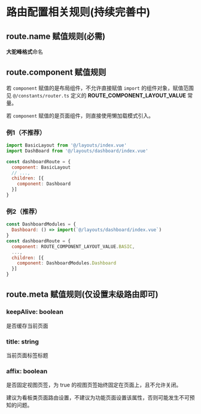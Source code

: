 # 路由配置相关规则(持续完善中)

## route.name 赋值规则(必需)

**大驼峰格式**命名

## route.component 赋值规则

若 `component` 赋值的是布局组件，不允许直接赋值 `import` 的组件对象，赋值范围见 `@/constants/router.ts` 定义的 **ROUTE_COMPONENT_LAYOUT_VALUE** 常量。

若 `component` 赋值的是页面组件，则直接使用懒加载模式引入。

### 例1（不推荐）

```javascript
import BasicLayout from '@/layouts/index.vue'
import DashBoard from '@/layouts/dashboard/index.vue'

const dashboardRoute = {
  component: BasicLayout
  // ...,
  children: [{
    component: Dashboard
  }]
}
```

### 例2（推荐）

```javascript
const DashboardModules = {
  Dashboard: () => import(`@/layouts/dashboard/index.vue`)
}
const dashboardRoute = {
  component: ROUTE_COMPONENT_LAYOUT_VALUE.BASIC,
  ...,
  children: [{
    component: DashboardModules.Dashboard
  }]
}
```

## route.meta 赋值规则(仅设置末级路由即可)

### keepAlive: boolean

是否缓存当前页面

### title: string

当前页面标签标题

### affix: boolean

是否固定视图页签，为 true 的视图页签始终固定在页面上，且不允许关闭。

建议为看板类页面路由设置，不建议为功能页面设置该属性，否则可能发生不可预知的问题。
